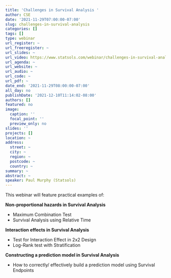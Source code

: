 ```yaml
---
title: 'Challenges in Survival Analysis '
author: CSE
date: '2021-11-29T07:00:00-07:00'
slug: challenges-in-survival-analysis
categories: []
tags: []
type: webinar
url_register: ~
url_freeregister: ~
url_slides: ~
url_video: https://www.statsols.com/webinar/challenges-in-survival-analysis
url_agenda: ~
url_website: ~
url_audio: ~
url_code: ~
url_pdf: ~
date_end: '2021-11-29T08:00:00-07:00'
all_day: no
publishDate: '2021-12-10T11:14:02-08:00'
authors: []
featured: no
image:
  caption: ''
  focal_point: ''
  preview_only: no
slides: ''
projects: []
location: ~
address:
  street: ~
  city: ~
  region: ~
  postcode: ~
  country: ~
summary: ~
abstract: ~
speaker: Paul Murphy (Statsols)
---
```

<!--more-->
This webinar will feature practical examples of:  

**Non-proportional hazards in Survival Analysis**  
- Maximum Combination Test  
- Survival Analysis using Relative Time  

**Interaction effects in Survival Analysis**  
- Test for Interaction Effect in 2x2 Design  
- Log-Rank test with Stratification  

**Constructing a prediction model in Survival Analysis**  
- How to correctly/ effectively build a prediction model using Survival Endpoints  